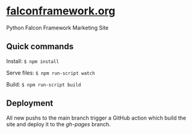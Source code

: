 # [falconframework.org](https://falconframework.org)

Python Falcon Framework Marketing Site

## Quick commands

Install: `$ npm install`

Serve files: `$ npm run-script watch`

Build: `$ npm run-script build`

## Deployment

All new pushs to the main branch trigger a GitHub action which build the site and deploy it to the _gh-pages_ branch.
